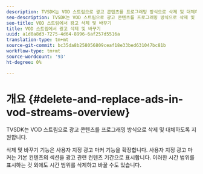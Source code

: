 ```yaml
---
description: TVSDK는 VOD 스트림으로 광고 콘텐츠를 프로그래밍 방식으로 삭제 및 대체하도록 지원합니다.
seo-description: TVSDK는 VOD 스트림으로 광고 콘텐츠를 프로그래밍 방식으로 삭제 및 대체하도록 지원합니다.
seo-title: VOD 스트림에서 광고 삭제 및 바꾸기
title: VOD 스트림에서 광고 삭제 및 바꾸기
uuid: a1d0a8d3-7275-4d64-8996-6af257d5516a
translation-type: tm+mt
source-git-commit: bc35da8b258056809ceaf18e33bed631047bc81b
workflow-type: tm+mt
source-wordcount: '93'
ht-degree: 0%

---
```



# 개요 {#delete-and-replace-ads-in-vod-streams-overview}

TVSDK는 VOD 스트림으로 광고 콘텐츠를 프로그래밍 방식으로 삭제 및 대체하도록 지원합니다.

삭제 및 바꾸기 기능은 사용자 지정 광고 마커 기능을 확장합니다. 사용자 지정 광고 마커는 기본 컨텐츠의 섹션을 광고 관련 컨텐츠 기간으로 표시합니다. 이러한 시간 범위를 표시하는 것 외에도 시간 범위를 삭제하고 바꿀 수도 있습니다.